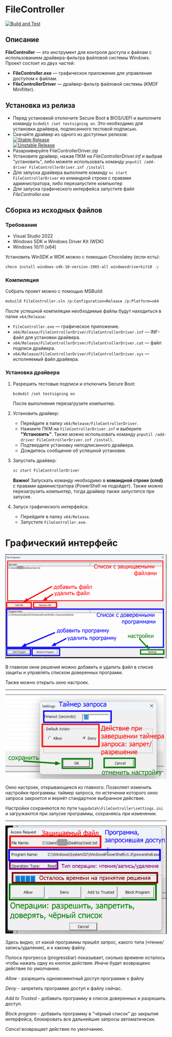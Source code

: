 # FileController
[![Build and Test](https://github.com/PD758/FileController/actions/workflows/main.yml/badge.svg)](https://github.com/PD758/FileController/actions/workflows/main.yml)


## Описание
**FileController** — это инструмент для контроля доступа к файлам с использованием драйвера-фильтра файловой системы Windows.
Проект состоит из двух частей:
- **FileController.exe** — графическое приложение для управления доступом к файлам.
- **FileControllerDriver** — драйвер-фильтр файловой системы (KMDF Minifilter).

## Установка из релиза

- Перед установкой отключите Secure Boot в BIOS/UEFI и выполните команду `bcdedit /set testsigning on`. Это необходимо для установки драйвера, подписанного тестовой подписью.
- Скачайте драйвер из одного из доступных релизов: <br>
 [![Stable Release](https://img.shields.io/badge/Release-Stable-green)](https://github.com/PD758/FileController/releases/tag/stable) <br>
[![Unstable Release](https://img.shields.io/badge/Pre--Release-Unstable-orange)](https://github.com/PD758/FileController/releases/tag/latest) 
- Разархивируйте FileControllerDriver.zip
- Установите драйвер, нажав ПКМ на *FileControllerDriver.inf* и выбрав "установить", либо можете использовать команду `pnputil /add-driver FileControllerDriver.inf /install`
- Для запуска драйвера выполните команду `sc start FileControllerDriver` из командной строки с правами администратора, либо перезапустите компьютер
- Для запуска графического интерфейса запустите файл *FileController.exe*

## Сборка из исходных файлов

### Требования
- Visual Studio 2022
- Windows SDK и Windows Driver Kit (WDK)
- Windows 10/11 (x64)

Установить WinSDK и WDK можно с помощью Chocolatey (если есть):
```sh
choco install windows-sdk-10-version-1903-all windowsdriverkit10 -y
```

### Компиляция
Собрать проект можно с помощью MSBuild:
```sh
msbuild FileController.sln /p:Configuration=Release /p:Platform=x64
```
После успешной компиляции необходимые файлы будут находиться в папке `x64/Release`:
- `FileController.exe` — графическое приложение.
- `x64/Release/FileControllerDriver/FileControllerDriver.inf` — INF-файл для установки драйвера.
- `x64/Release/FileControllerDriver/FileControllerDriver.cat` — файл подписи драйвера.
- `x64/Release/FileControllerDriver/FileControllerDriver.sys` — исполняемый файл драйвера.

### Установка драйвера
1. Разрешить тестовые подписи и отключить Secure Boot:
   ```sh
   bcdedit /set testsigning on
   ```
   После выполнения перезагрузите компьютер.

2. Установить драйвер:
   - Перейдите в папку `x64/Release/FileControllerDriver`.
   - Нажмите ПКМ на `FileControllerDriver.inf` и выберите **"Установить"**. Также можно использовать команду `pnputil /add-driver FileControllerDriver.inf /install`.
   - Подтвердите установку неподписанного драйвера.
   - Дождитесь сообщения об успешной установке.

3. Запустить драйвер:
   ```sh
   sc start FileControllerDriver
   ```
   **Важно!** Запускать команду необходимо в **командной строке (cmd)** с правами администратора (PowerShell не подойдет). Также можно перезагрузить компьютер, тогда драйвер также запустится при запуске.

4. Запуск графического интерфейса:
   - Перейдите в папку `x64/Release`.
   - Запустите `FileController.exe`.

# Графический интерфейс

![main window](docs/images/main_window.png)

В главном окне решения можно добавить и удалить файл в списке защиты и управлять списком доверенных программ.

Также можно открыть окно настроек.

---

![settings window](docs/images/settings_window.png)

Окно настроек, открывающееся из главного. Позволяет изменить настройки программы: таймер запроса, по истеченни которого окно запроса закроется и вернёт стандартное выбранное действие.

Настройки сохраняются по пути `%appdata%\FileController\settings.ini` и загружаются при запуске программы, сохраняясь при изменении.

---

![access request window](docs/images/access_request_window.png)

Здесь видно, от какой программы пришёл запрос, какого типа (чтение/запись/удаление), и к какому файлу.

Полоса прогресса (progressbar) показывает, сколько времени осталось чтобы нажать одну из кнопок действия. Иначе будет возвращено действие по умолчанию.

*Allow* - разрешить одномоментный доступ программе к файлу

*Deny* - запретить программе доступ к файлу сейчас.

*Add to Trusted* - добавить программу в список доверенных и разрешить доступ.

*Block program* - добавить программу в "чёрный список" до закрытия интерфейса, блокировать все дальнейшие запросы автоматически.

*Cancel* возвращает действие по умолчанию.
